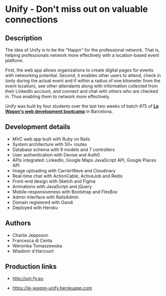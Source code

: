 <h1>Unify - Don't miss out on valuable connections</h1>

<h2>Description</h2>
<p>The idea of Unify is to be the "Happn" for the professional network. That is, helping professionals network more effectively with a location-based event platform.</p>

<p>First, the web app allows organizations to create digital pages for events with networking potential. Second, it enables other users to attend, check in (only during the actual event and if within a radius of one kilometer from the event location), see other attendants along with information collected from their LinkedIn account, and connect and chat with others who are checked in. Thus enabling them to network more effectively.</p>

<p>Unify was built by four students over the last two weeks of batch #75 of <strong><a href="https://www.lewagon.com/" target="_blank">Le Wagon's web development bootcamp</a></strong> in Barcelona.</p>

<h2>Development details</h2>
<ul>
  <li>MVC web app built with Ruby on Rails</li>
  <li>System architecture with 50+ routes</li>
  <li>Database schema with 9 models and 7 controllers</li>
  <li>User authentication with Devise and Auth0</li>
  <li>APIs integrated: LinkedIn, Google Maps JavaScript API, Google Places API</li>
  <li>Image uploading with CarrierWave and Cloudinary</li>
  <li>Real-time chat with ActionCable, ActiveJob and Redis</li>
  <li>Front-end design with Sketch and Figma</li>
  <li>Animations with JavaScript and jQuery</li>
  <li>Mobile-responsiveness with Bootstrap and FlexBox</li>
  <li>Admin interface with RailsAdmin</li>
  <li>Domain registered with Gandi</li>
  <li>Deployed with Heroku</li>
</ul>

<h2>Authors</h2>
<ul>
  <li>Charlie Jeppsson</li>
  <li>Francesca di Centa</li>
  <li>Weronika Tomaszewska</li>
  <li>Wladimir d'Harcourt</li>
</ul>

<h2>Production links</h2>
<ul>
  <li><a href="http://uni-fy.eu" target="_blank"><p>http://uni-fy.eu</p></a></li>
  <li><a href="https://le-wagon-unify.herokuapp.com" target="_blank"><p>https://le-wagon-unify.herokuapp.com</p></a></li>
</ul>
